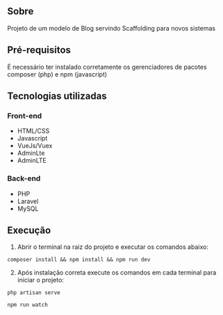 ## Sobre
Projeto de um modelo de Blog servindo Scaffolding para novos sistemas

## Pré-requisitos
É necessário ter instalado corretamente os gerenciadores de pacotes composer (php) e npm (javascript)

## Tecnologias utilizadas
### Front-end
- HTML/CSS
- Javascript
- VueJs/Vuex
- AdminLte
- AdminLTE
### Back-end
- PHP
- Laravel
- MySQL

## Execução
1. Abrir o terminal na raiz do projeto e executar os comandos abaixo:
```
composer install && npm install && npm run dev

```
2. Após instalação correta execute os comandos em cada terminal para iniciar o projeto:
```
php artisan serve

```
```
npm run watch

```
